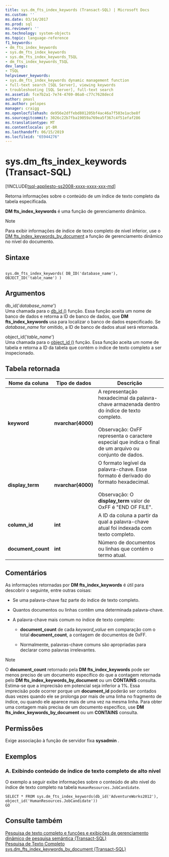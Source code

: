 ```yaml
---
title: sys.dm_fts_index_keywords (Transact-SQL) | Microsoft Docs
ms.custom: ''
ms.date: 03/14/2017
ms.prod: sql
ms.reviewer: ''
ms.technology: system-objects
ms.topic: language-reference
f1_keywords:
- dm_fts_index_keywords
- sys.dm_fts_index_keywords
- sys.dm_fts_index_keywords_TSQL
- dm_fts_index_keywords_TSQL
dev_langs:
- TSQL
helpviewer_keywords:
- sys.dm_fts_index_keywords dynamic management function
- full-text search [SQL Server], viewing keywords
- troubleshooting [SQL Server], full-text search
ms.assetid: fce7b2a1-7e74-4769-86a8-c77c7628decd
author: pmasl
ms.author: pelopes
manager: craigg
ms.openlocfilehash: de956e2dffebd801205bf4ac46a7f503e1acbe8f
ms.sourcegitcommit: 3026c22b7fba19059a769ea5f367c4f51efaf286
ms.translationtype: MT
ms.contentlocale: pt-BR
ms.lasthandoff: 06/15/2019
ms.locfileid: "65944276"
---
```

# <a name="sysdmftsindexkeywords-transact-sql"></a>sys.dm_fts_index_keywords (Transact-SQL)
[!INCLUDE[tsql-appliesto-ss2008-xxxx-xxxx-xxx-md](../../includes/tsql-appliesto-ss2008-xxxx-xxxx-xxx-md.md)]

  Retorna informações sobre o conteúdo de um índice de texto completo da tabela especificada.  
  
 **DM fts_index_keywords** é uma função de gerenciamento dinâmico.  
  
> [!NOTE]  
>  Para exibir informações de índice de texto completo de nível inferior, use o [DM fts_index_keywords_by_document](../../relational-databases/system-dynamic-management-views/sys-dm-fts-index-keywords-by-document-transact-sql.md) a função de gerenciamento dinâmico no nível do documento.  
  
## <a name="syntax"></a>Sintaxe  
  
```  
  
sys.dm_fts_index_keywords( DB_ID('database_name'), OBJECT_ID('table_name') )  
```  
  
## <a name="arguments"></a>Argumentos  
 db_id('*database_name*')  
 Uma chamada para o [db_id ()](../../t-sql/functions/db-id-transact-sql.md) função. Essa função aceita um nome de banco de dados e retorna a ID de banco de dados, que **DM fts_index_keywords** usa para localizar o banco de dados especificado. Se *database_name* for omitido, a ID de banco de dados atual será retornada.  
  
 object_id('*table_name*')  
 Uma chamada para o [object_id ()](../../t-sql/functions/object-id-transact-sql.md) função. Essa função aceita um nome de tabela e retorna a ID da tabela que contém o índice de texto completo a ser inspecionado.  
  
## <a name="table-returned"></a>Tabela retornada  
  
|Nome da coluna|Tipo de dados|Descrição|  
|-----------------|---------------|-----------------|  
|**keyword**|**nvarchar(4000)**|A representação hexadecimal da palavra-chave armazenada dentro do índice de texto completo.<br /><br /> Observação: OxFF representa o caractere especial que indica o final de um arquivo ou conjunto de dados.|  
|**display_term**|**nvarchar(4000)**|O formato legível da palavra-chave. Esse formato é derivado do formato hexadecimal.<br /><br /> Observação: O **display_term** valor de OxFF é "END OF FILE".|  
|**column_id**|**int**|A ID da coluna a partir da qual a palavra-chave atual foi indexada com texto completo.|  
|**document_count**|**int**|Número de documentos ou linhas que contém o termo atual.|  
  
## <a name="remarks"></a>Comentários  
 As informações retornadas por **DM fts_index_keywords** é útil para descobrir o seguinte, entre outras coisas:  
  
-   Se uma palavra-chave faz parte do índice de texto completo.  
  
-   Quantos documentos ou linhas contêm uma determinada palavra-chave.  
  
-   A palavra-chave mais comum no índice de texto completo:  
  
    -   **document_count** de cada *keyword_value* em comparação com o total **document_count**, a contagem de documentos de 0xFF.  
  
    -   Normalmente, palavras-chave comuns são apropriadas para declarar como palavras irrelevantes.  
  
> [!NOTE]  
>  O **document_count** retornado pela **DM fts_index_keywords** pode ser menos preciso de um documento específico do que a contagem retornada pelo **DM fts_index_keywords_by_document** ou um **CONTAINS** consulta. Estima-se que a imprecisão em potencial seja inferior a 1%. Essa imprecisão pode ocorrer porque um **document_id** poderão ser contados duas vezes quando ele se prolonga por mais de uma linha no fragmento de índice, ou quando ele aparece mais de uma vez na mesma linha. Para obter uma contagem mais precisa de um documento específico, use **DM fts_index_keywords_by_document** ou um **CONTAINS** consulta.  
  
## <a name="permissions"></a>Permissões  
 Exige associação à função de servidor fixa **sysadmin** .  
  
## <a name="examples"></a>Exemplos  
  
### <a name="a-displaying-high-level-full-text-index-content"></a>A. Exibindo conteúdo de índice de texto completo de alto nível  
 O exemplo a seguir exibe informações sobre o conteúdo de alto nível do índice de texto completo na tabela `HumanResources.JobCandidate`.  
  
```  
SELECT * FROM sys.dm_fts_index_keywords(db_id('AdventureWorks2012'), object_id('HumanResources.JobCandidate'))  
GO  
```  
  
## <a name="see-also"></a>Consulte também  
 [Pesquisa de texto completo e funções e exibições de gerenciamento dinâmico de pesquisa semântica &#40;Transact-SQL&#41;](../../relational-databases/system-dynamic-management-views/full-text-and-semantic-search-dynamic-management-views-functions.md)   
 [Pesquisa de Texto Completo](../../relational-databases/search/full-text-search.md)   
 [sys.dm_fts_index_keywords_by_document &#40;Transact-SQL&#41;](../../relational-databases/system-dynamic-management-views/sys-dm-fts-index-keywords-by-document-transact-sql.md)  
  
  
